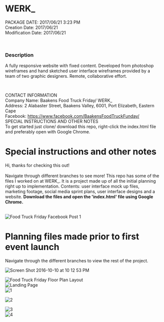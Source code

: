 # WERK_  

PACKAGE DATE: 2017/06/21 3:23 PM </br>
Creation Date: 2017/06/21 </br>
Modification Date: 2017/06/21 </br>

</br>

### Description
A fully responsive website with fixed content. Developed from photoshop wireframes and hand sketched user interface wireframes provided by a team of two graphic designers. Remote, collaborative effort.

</br>

CONTACT INFORMATION</br>
Company Name: Baakens Food Truck Friday/ WERK_ </br>
Address: 2 Alabaster Street, Baakens Valley, 6001, Port Elizabeth, Eastern Cape </br>
Facebook: https://www.facebook.com/BaakensFoodTruckFunday/
</br>
SPECIAL INSTRUCTIONS AND OTHER NOTES</br>
To get started just clone/ download this repo, right-click the index.html file and preferably open with Google Chrome.
</br>
<h1>Special instructions and other notes</h1>
Hi, thanks for checking this out! </br>
</br>
Navigate through different branches to see more! This repo has some of the files I worked on at WERK_. It is a project made up of all the initial planning right up to implementation. Contents: user interface mock up files, marketing footage, social media sprint plans, user interface designs and a website. 
<b>Download the files and open the 'index.html' file using Google Chrome.</b> 
</br> </br>

![Food Truck Friday Facebook Post 1](https://user-images.githubusercontent.com/26520289/61290757-ee054300-a7cc-11e9-8487-6f2e441f111c.jpg)

<h1>Planning files made prior to first event launch </h1>
  
Navigate through the different branches to view the rest of the project. 
</br>

![Screen Shot 2016-10-10 at 10 12 53 PM](https://user-images.githubusercontent.com/26520289/61289537-d5dff480-a7c9-11e9-88fb-4ed0a895972f.png)

![Food Truck Friday Floor Plan Layout](https://user-images.githubusercontent.com/26520289/61288773-1fc7db00-a7c8-11e9-96ee-bca6449da658.jpg)
</br>
![Landing Page](https://user-images.githubusercontent.com/26520289/61291590-37ef2880-a7cf-11e9-9910-8b88c6ea8ea7.png)
</br>
![1](https://user-images.githubusercontent.com/26520289/65836817-83a36f80-e2f2-11e9-82b3-c830e4a8aca8.png)
</br>

![2](https://user-images.githubusercontent.com/26520289/65836795-6e2e4580-e2f2-11e9-9944-36684b34759e.png)
</br>

![3](https://user-images.githubusercontent.com/26520289/65836713-29a2aa00-e2f2-11e9-9ea2-0716b6ce990d.png)
</br>
![4](https://user-images.githubusercontent.com/26520289/65836885-d67d2700-e2f2-11e9-884f-3b9ce492eda9.png)
